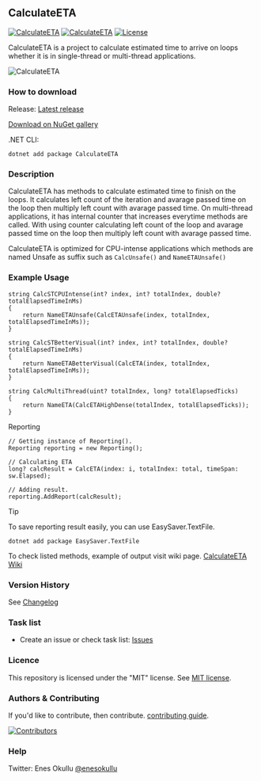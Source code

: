## CalculateETA
[![CalculateETA](https://img.shields.io/nuget/v/CalculateETA.svg)](https://www.nuget.org/packages/CalculateETA/) [![CalculateETA](https://img.shields.io/nuget/dt/CalculateETA.svg)](https://www.nuget.org/packages/CalculateETA/) [![License](https://img.shields.io/github/license/meokullu/CalculateETA.svg)](https://github.com/meokullu/CalculateETA/blob/master/LICENSE)

CalculateETA is a project to calculate estimated time to arrive on loops whether it is in single-thread or multi-thread applications.

![CalculateETA](https://github.com/meokullu/CalculateETA/assets/4971757/006959d8-9736-4e67-a42a-1afd13e267a5)

### How to download
Release: [Latest release](https://github.com/meokullu/CalculateETA/releases/latest)

[Download on NuGet gallery](https://www.nuget.org/packages/CalculateETA/)

.NET CLI:
```
dotnet add package CalculateETA
```

### Description
CalculateETA has methods to calculate estimated time to finish on the loops. It calculates left count of the iteration and avarage passed time on the loop then multiply left count with avarage passed time. On multi-thread applications, it has internal counter that increases everytime methods are called. With using counter calculating left count of the loop and avarage passed time on the loop then multiply left count with avarage passed time.

CalculateETA is optimized for CPU-intense applications which methods are named Unsafe as suffix such as `CalcUnsafe()` and `NameETAUnsafe()`


### Example Usage
```
string CalcSTCPUIntense(int? index, int? totalIndex, double? totalElapsedTimeInMs)
{
    return NameETAUnsafe(CalcETAUnsafe(index, totalIndex, totalElapsedTimeInMs));
}
```
```
string CalcSTBetterVisual(int? index, int? totalIndex, double? totalElapsedTimeInMs)
{
    return NameETABetterVisual(CalcETA(index, totalIndex, totalElapsedTimeInMs));
}
```
```
string CalcMultiThread(uint? totalIndex, long? totalElapsedTicks)
{
    return NameETA(CalcETAHighDense(totalIndex, totalElapsedTicks));
}
```
Reporting
```
// Getting instance of Reporting().
Reporting reporting = new Reporting();

// Calculating ETA
long? calcResult = CalcETA(index: i, totalIndex: total, timeSpan: sw.Elapsed);

// Adding result.
reporting.AddReport(calcResult);
```

> [!TIP]
> To save reporting result easily, you can use EasySaver.TextFile.
```
dotnet add package EasySaver.TextFile
```

To check listed methods, example of output visit wiki page. [CalculateETA Wiki](https://github.com/meokullu/CalculateETA/wiki)

### Version History
See [Changelog](https://github.com/meokullu/CalculateETA/blob/master/CHANGELOG.md)
  
### Task list
* Create an issue or check task list: [Issues](https://github.com/meokullu/CalculateETA/issues)

### Licence
This repository is licensed under the "MIT" license. See [MIT license](https://github.com/meokullu/CalculateETA/blob/master/LICENSE).

### Authors & Contributing
If you'd like to contribute, then contribute. [contributing guide](https://github.com/meokullu/CalculateETA/blob/master/CONTRIBUTING.md).

[![Contributors](https://contrib.rocks/image?repo=meokullu/CalculateETA)](https://github.com/meokullu/CalculateETA/graphs/contributors)

### Help
Twitter: Enes Okullu [@enesokullu](https://twitter.com/EnesOkullu)
